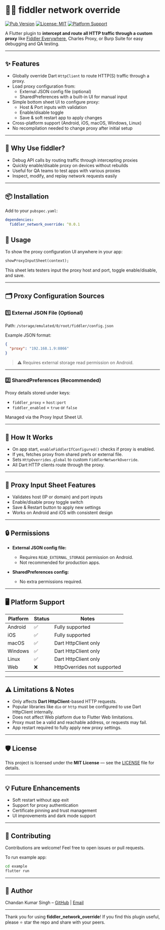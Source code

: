 # 🕵️‍♂️ fiddler network override

[![Pub Version](https://img.shields.io/pub/v/fiddler.svg)](https://pub.dev/packages/fiddler)
[![License: MIT](https://img.shields.io/badge/license-MIT-blue.svg)](LICENSE)
[![Platform Support](https://img.shields.io/badge/platform-android%20%7C%20ios%20%7C%20desktop%20-lightgrey.svg)]()

A Flutter plugin to **intercept and route all HTTP traffic through a custom proxy** like [Fiddler Everywhere](https://www.telerik.com/fiddler-everywhere), Charles Proxy, or Burp Suite for easy debugging and QA testing.

---

## ✨ Features

- Globally override Dart `HttpClient` to route HTTP(S) traffic through a proxy.
- Load proxy configuration from:
  - External JSON config file (optional)
  - SharedPreferences with a built-in UI for manual input
- Simple bottom sheet UI to configure proxy:
  - Host & Port inputs with validation
  - Enable/disable toggle
  - Save & soft restart app to apply changes
- Cross-platform support (Android, iOS, macOS, Windows, Linux)
- No recompilation needed to change proxy after initial setup

---

## 🚀 Why Use fiddler?

- Debug API calls by routing traffic through intercepting proxies
- Quickly enable/disable proxy on devices without rebuilds
- Useful for QA teams to test apps with various proxies
- Inspect, modify, and replay network requests easily

---

## 📦 Installation

Add to your `pubspec.yaml`:

```yaml
dependencies:
  fiddler_network_override: ^0.0.1
```


## 🎯 Usage

To show the proxy configuration UI anywhere in your app:

```dart
showProxyInputSheet(context);
```

This sheet lets testers input the proxy host and port, toggle enable/disable, and save.

---

## 🗂 Proxy Configuration Sources

### 1️⃣ External JSON File (Optional)

Path: `/storage/emulated/0/root/fiddler/config.json`

Example JSON format:

```json
{
  "proxy": "192.168.1.9:8866"
}
```

> ⚠️ Requires external storage read permission on Android.

---

### 2️⃣ SharedPreferences (Recommended)

Proxy details stored under keys:

* `fiddler_proxy` = `host:port`
* `fiddler_enabled` = `true` or `false`

Managed via the Proxy Input Sheet UI.

---

## 🔧 How It Works

* On app start, `enableFiddlerIfConfigured()` checks if proxy is enabled.
* If yes, fetches proxy from shared prefs or external file.
* Sets `HttpOverrides.global` to custom `FiddlerNetworkOverride`.
* All Dart HTTP clients route through the proxy.

---

## 📱 Proxy Input Sheet Features

* Validates host (IP or domain) and port inputs
* Enable/disable proxy toggle switch
* Save & Restart button to apply new settings
* Works on Android and iOS with consistent design

---

## 🔒 Permissions

* **External JSON config file:**

  * Requires `READ_EXTERNAL_STORAGE` permission on Android.
  * Not recommended for production apps.
* **SharedPreferences config:**

  * No extra permissions required.

---

## 🖥 Platform Support

| Platform | Status | Notes                       |
| -------- | ------ | --------------------------- |
| Android  | ✅      | Fully supported             |
| iOS      | ✅      | Fully supported             |
| macOS    | ✅      | Dart HttpClient only        |
| Windows  | ✅      | Dart HttpClient only        |
| Linux    | ✅      | Dart HttpClient only        |
| Web      | ❌      | HttpOverrides not supported |

---

## ⚠️ Limitations & Notes

* Only affects **Dart HttpClient**-based HTTP requests.
* Popular libraries like `dio` or `http` must be configured to use Dart HttpClient internally.
* Does not affect Web platform due to Flutter Web limitations.
* Proxy must be a valid and reachable address, or requests may fail.
* App restart required to fully apply new proxy settings.

---

## 🛡 License

This project is licensed under the **MIT License** — see the [LICENSE](LICENSE) file for details.

---

## 💡 Future Enhancements

* Soft restart without app exit
* Support for proxy authentication
* Certificate pinning and trust management
* UI improvements and dark mode support

---

## 🤝 Contributing

Contributions are welcome! Feel free to open issues or pull requests.

To run example app:

```bash
cd example
flutter run
```

---

## 👤 Author

Chandan Kumar Singh – [GitHub](https://github.com/ChandanKumar-Singh) | [Email](mailto:thetdsdev@gmail.com)

---

Thank you for using **fiddler_network_override**! If you find this plugin useful, please ⭐️ star the repo and share with your peers.

```
